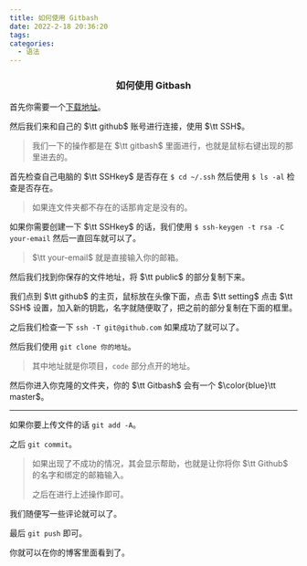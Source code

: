 ```yaml
---
title: 如何使用 Gitbash
date: 2022-2-18 20:36:20
tags:
categories:
  - 语法
---
```


<h3><center>如何使用 Gitbash</center></h3>

首先你需要一个[下载地址](https://desktop.github.com/)。

然后我们来和自己的 $\tt github$ 账号进行连接，使用 $\tt SSH$。

> 我们一下的操作都是在 $\tt gitbash$ 里面进行，也就是鼠标右键出现的那里进去的。

首先检查自己电脑的 $\tt SSHkey$ 是否存在 `$ cd ~/.ssh` 然后使用 `$ ls -al` 检查是否存在。

> 如果连文件夹都不存在的话那肯定是没有的。

如果你需要创建一下 $\tt SSHkey$ 的话，我们使用 `$ ssh-keygen -t rsa -C your-email` 然后一直回车就可以了。

> $\tt your-email$ 就是直接输入你的邮箱。

然后我们找到你保存的文件地址，将 $\tt public$ 的部分复制下来。

我们点到 $\tt github$ 的主页，鼠标放在头像下面，点击 $\tt setting$ 点击 $\tt SSH$ 设置，加入新的钥匙，名字就随便取了，把之前的部分复制在下面的框里。

之后我们检查一下 `ssh -T git@github.com` 如果成功了就可以了。

然后我们使用 `git clone 你的地址`。

> 其中地址就是你项目，`code` 部分点开的地址。

然后你进入你克隆的文件夹，你的 $\tt Gitbash$ 会有一个 $\color{blue}\tt master$。

---

如果你要上传文件的话 `git add -A`。

之后 `git commit`。

> 如果出现了不成功的情况，其会显示帮助，也就是让你将你 $\tt Github$ 的名字和绑定的邮箱输入。
> 
> 之后在进行上述操作即可。

我们随便写一些评论就可以了。

最后 `git push` 即可。

你就可以在你的博客里面看到了。
